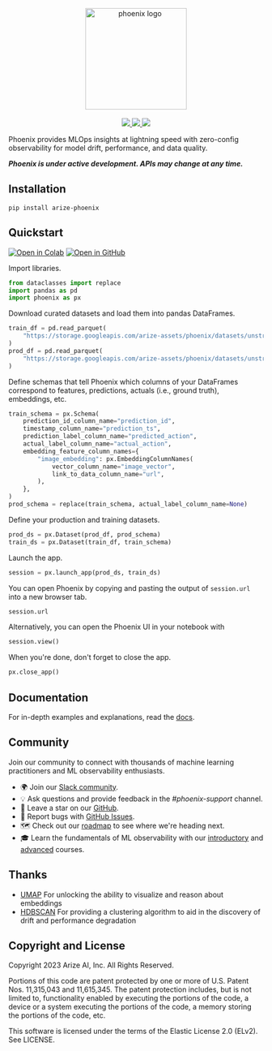 <p align="center">
    <a target="_blank" href="https://arize.com" style="background:none">
        <img alt="phoenix logo" src="https://storage.googleapis.com/arize-assets/phoenix/assets/phoenix-logo-light.svg" width="auto" height="200"></img>
    </a>
    <br/>
    <br/>
    <a href="https://join.slack.com/t/arize-ai/shared_invite/zt-1px8dcmlf-fmThhDFD_V_48oU7ALan4Q">
        <img src="https://img.shields.io/static/v1?message=Community&logo=slack&labelColor=grey&color=blue&logoColor=white&label=%20"/>
    </a>
    <a href="https://pypi.org/project/arize-phoenix/">
        <img src="https://img.shields.io/pypi/v/arize-phoenix?color=blue">
    </a>
    <a href="https://pypi.org/project/arize-phoenix/">
        <img src="https://img.shields.io/pypi/pyversions/arize-phoenix">
    </a>
</p>

Phoenix provides MLOps insights at lightning speed with zero-config observability for model drift, performance, and data quality.

**_Phoenix is under active development. APIs may change at any time._**

## Installation

```shell
pip install arize-phoenix
```

## Quickstart

[![Open in Colab](https://img.shields.io/static/v1?message=Open%20in%20Colab\&logo=googlecolab\&labelColor=grey\&color=blue\&logoColor=orange\&label=%20)](https://colab.research.google.com/github/Arize-ai/phoenix/blob/main/tutorials/quickstart.ipynb) [![Open in GitHub](https://img.shields.io/static/v1?message=Open%20in%20GitHub\&logo=github\&labelColor=grey\&color=blue\&logoColor=white\&label=%20)](https://github.com/Arize-ai/phoenix/blob/main/tutorials/quickstart.ipynb)

Import libraries.

```python
from dataclasses import replace
import pandas as pd
import phoenix as px
```

Download curated datasets and load them into pandas DataFrames.

```python
train_df = pd.read_parquet(
    "https://storage.googleapis.com/arize-assets/phoenix/datasets/unstructured/cv/human-actions/human_actions_training.parquet"
)
prod_df = pd.read_parquet(
    "https://storage.googleapis.com/arize-assets/phoenix/datasets/unstructured/cv/human-actions/human_actions_production.parquet"
)
```

Define schemas that tell Phoenix which columns of your DataFrames correspond to features, predictions, actuals (i.e., ground truth), embeddings, etc.

```python
train_schema = px.Schema(
    prediction_id_column_name="prediction_id",
    timestamp_column_name="prediction_ts",
    prediction_label_column_name="predicted_action",
    actual_label_column_name="actual_action",
    embedding_feature_column_names={
        "image_embedding": px.EmbeddingColumnNames(
            vector_column_name="image_vector",
            link_to_data_column_name="url",
        ),
    },
)
prod_schema = replace(train_schema, actual_label_column_name=None)
```

Define your production and training datasets.

```python
prod_ds = px.Dataset(prod_df, prod_schema)
train_ds = px.Dataset(train_df, train_schema)
```

Launch the app.

```python
session = px.launch_app(prod_ds, train_ds)
```

You can open Phoenix by copying and pasting the output of `session.url` into a new browser tab.

```python
session.url
```

Alternatively, you can open the Phoenix UI in your notebook with

```python
session.view()
```

When you're done, don't forget to close the app.

```python
px.close_app()
```

## Documentation

For in-depth examples and explanations, read the [docs](https://docs.arize.com/phoenix).

## Community

Join our community to connect with thousands of machine learning practitioners and ML observability enthusiasts.

-   🌍 Join our [Slack community](https://join.slack.com/t/arize-ai/shared_invite/zt-1px8dcmlf-fmThhDFD_V_48oU7ALan4Q).
-   💡 Ask questions and provide feedback in the _#phoenix-support_ channel.
-   🌟 Leave a star on our [GitHub](https://github.com/Arize-ai/phoenix).
-   🐞 Report bugs with [GitHub Issues](https://github.com/Arize-ai/phoenix/issues).
-   🗺️ Check out our [roadmap](https://github.com/orgs/Arize-ai/projects/45) to see where we're heading next.
-   🎓 Learn the fundamentals of ML observability with our [introductory](https://arize.com/ml-observability-fundamentals/) and [advanced](https://arize.com/blog-course/) courses.

## Thanks

-   [UMAP](https://github.com/lmcinnes/umap) For unlocking the ability to visualize and reason about embeddings
-   [HDBSCAN](https://github.com/scikit-learn-contrib/hdbscan) For providing a clustering algorithm to aid in the discovery of drift and performance degradation

## Copyright and License

Copyright 2023 Arize AI, Inc. All Rights Reserved.

Portions of this code are patent protected by one or more of U.S. Patent Nos. 11,315,043 and 11,615,345. The patent protection includes, but is not limited to, functionality enabled by executing the portions of the code, a device or a system executing the portions of the code, a memory storing the portions of the code, etc.

This software is licensed under the terms of the Elastic License 2.0 (ELv2). See LICENSE.
